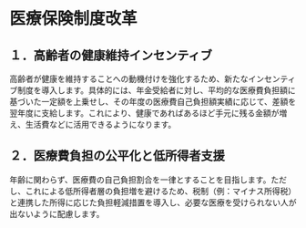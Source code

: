 # 医療保険制度改革

## １．高齢者の健康維持インセンティブ

高齢者が健康を維持することへの動機付けを強化するため、新たなインセンティブ制度を導入します。具体的には、年金受給者に対し、平均的な医療費負担額に基づいた一定額を上乗せし、その年度の医療費自己負担額実績に応じて、差額を翌年度に支給します。これにより、健康であればあるほど手元に残る金額が増え、生活費などに活用できるようになります。

## ２．医療費負担の公平化と低所得者支援

年齢に関わらず、医療費の自己負担割合を一律とすることを目指します。ただし、これによる低所得者層の負担増を避けるため、税制（例：マイナス所得税）と連携した所得に応じた負担軽減措置を導入し、必要な医療を受けられない人が出ないように配慮します。
